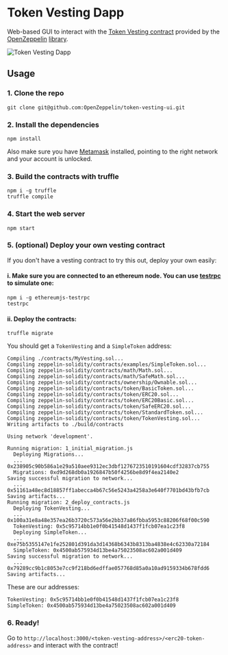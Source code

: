 # Token Vesting Dapp

Web-based GUI to interact with the [Token Vesting contract](https://github.com/OpenZeppelin/zeppelin-solidity/blob/master/contracts/token/TokenVesting.sol) provided by the [OpenZeppelin](https://openzeppelin.org) [library](https://github.com/OpenZeppelin/zeppelin-solidity).

![Token Vesting Dapp](https://github.com/OpenZeppelin/token-vesting-ui/blob/master/example.png)

## Usage

### 1. Clone the repo
```
git clone git@github.com:OpenZeppelin/token-vesting-ui.git
```

### 2. Install the dependencies
```
npm install
```

Also make sure you have [Metamask](https://metamask.io/) installed, pointing to the right network and your account is unlocked.

### 3. Build the contracts with truffle
```
npm i -g truffle
truffle compile
```

### 4. Start the web server
```
npm start
```

### 5. (optional) Deploy your own vesting contract
If you don't have a vesting contract to try this out, deploy your own easily:

#### i. Make sure you are connected to an ethereum node. You can use [testrpc](https://github.com/ethereumjs/testrpc) to simulate one:
```
npm i -g ethereumjs-testrpc
testrpc
```

#### ii. Deploy the contracts:
```
truffle migrate
```

You should get a `TokenVesting` and a `SimpleToken` address:
```
Compiling ./contracts/MyVesting.sol...
Compiling zeppelin-solidity/contracts/examples/SimpleToken.sol...
Compiling zeppelin-solidity/contracts/math/Math.sol...
Compiling zeppelin-solidity/contracts/math/SafeMath.sol...
Compiling zeppelin-solidity/contracts/ownership/Ownable.sol...
Compiling zeppelin-solidity/contracts/token/BasicToken.sol...
Compiling zeppelin-solidity/contracts/token/ERC20.sol...
Compiling zeppelin-solidity/contracts/token/ERC20Basic.sol...
Compiling zeppelin-solidity/contracts/token/SafeERC20.sol...
Compiling zeppelin-solidity/contracts/token/StandardToken.sol...
Compiling zeppelin-solidity/contracts/token/TokenVesting.sol...
Writing artifacts to ./build/contracts

Using network 'development'.

Running migration: 1_initial_migration.js
  Deploying Migrations...
  ... 0x238905c90b586a1e29a510aee9312ec3dbf1276723510191604cdf32837cb755
  Migrations: 0xd9d268db0a1926847b50f4256be8d9f4ea2140e2
Saving successful migration to network...
  ... 0x51161a48ec8d18857ff1abecca4b67c56e5243a4258a3e640f7701bd43bfb7cb
Saving artifacts...
Running migration: 2_deploy_contracts.js
  Deploying TokenVesting...
  ... 0x100a31e8a48e357ea26b3720c573a56e2bb37a86fbba5953c88206f68f00c590
  TokenVesting: 0x5c95714bb1e0f0b41548d1437f1fcb07ea1c23f8
  Deploying SimpleToken...
  ... 0xe75b5355147e1fe252801d391da3d14368b6343b8313ba4838e4c62330a72184
  SimpleToken: 0x4500ab575934d13be4a75023508ac602a001d409
Saving successful migration to network...
  ... 0x79289cc9b1c8053e7cc9f218bd6edffae057768d85a0a10ad9159334b678fdd6
Saving artifacts...

```

These are our addresses:
```
TokenVesting: 0x5c95714bb1e0f0b41548d1437f1fcb07ea1c23f8
SimpleToken: 0x4500ab575934d13be4a75023508ac602a001d409
```

### 6. Ready!
Go to `http://localhost:3000/<token-vesting-address>/<erc20-token-address>` and interact with the contract!
